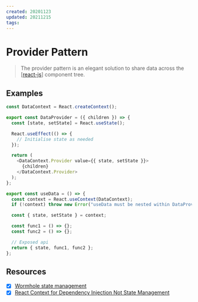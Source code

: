 ```yaml
---
created: 20201123
updated: 20211215
tags:
---
```


# Provider Pattern

> The provider pattern is an elegant solution to share data across the [[react-js]] component tree.

## Examples

```js
const DataContext = React.createContext();

export const DataProvider = ({ children }) => {
  const [state, setState] = React.useState();

  React.useEffect(() => {
    // Initialise state as needed
  });

  return (
    <DataContext.Provider value={{ state, setState }}>
      {children}
    </DataContext.Provider>
  );
};

export const useData = () => {
  const context = React.useContext(DataContext);
  if (!context) throw new Error("useData must be nested within DataProvider");

  const { state, setState } = context;

  const func1 = () => {};
  const func2 = () => {};

  // Exposed api
  return { state, func1, func2 };
};
```

## Resources

- [x] [Wormhole state management](https://swizec.com/blog/wormhole-state-management/)
- [x] [React Context for Dependency Injection Not State Management](https://blog.testdouble.com/posts/2021-03-19-react-context-for-dependency-injection-not-state)

[//begin]: # "Autogenerated link references for markdown compatibility"
[react-js]: ../react-js "React.js"
[//end]: # "Autogenerated link references"
